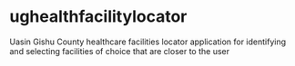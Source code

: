 # ughealthfacilitylocator
Uasin Gishu County healthcare facilities locator application for identifying and selecting facilities of choice that are closer to the user
